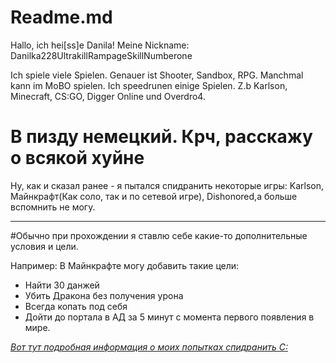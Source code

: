 Readme.md
===
Hallo, ich hei[ss]e Danila! 
Meine Nickname: Danilka228UltrakillRampageSkillNumberone

Ich spiele viele Spielen. Genauer ist Shooter, Sandbox, RPG. Manchmal kann im MoBO spielen.
Ich speedrunen einige Spielen. Z.b Karlson, Minecraft, CS:GO, Digger Online und Overdro4.

В пизду немецкий. Крч, расскажу о всякой хуйне
===
Ну, как и сказал ранее - я пытался спидранить некоторые игры: Karlson, Майнкрафт(Как соло, так и по сетевой игре), Dishonored,а больше вспомнить не могу. 

---
#Обычно при прохождении я ставлю себе какие-то дополнительные условия и цели.

Например:
 В Майнкрафте могу добавить такие цели:
 - Найти 30 данжей
 - Убить Дракона без получения урона
 - Всегда копать под себя
 - Дойти до портала в АД за 5 минут с момента первого появления в мире.
 
[*Вот тут подробная информация о моих попытках спидранить С:*](https://github.com/Mixlin1/firstrepo/blob/master/1.md)
